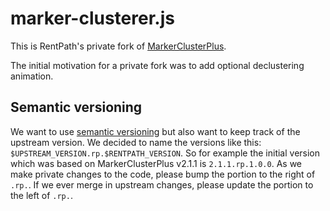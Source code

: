 # marker-clusterer.js

This is RentPath's private fork of [MarkerClusterPlus](http://google-maps-utility-library-v3.googlecode.com/svn/trunk/markerclustererplus/docs/reference.html).

The initial motivation for a private fork was to add optional declustering animation.

## Semantic versioning

We want to use [semantic versioning](http://semver.org/) but also want to keep track of the upstream version. We decided to name the versions like this: `$UPSTREAM_VERSION.rp.$RENTPATH_VERSION`.
So for example the initial version which was based on MarkerClusterPlus v2.1.1 is `2.1.1.rp.1.0.0`.
As we make private changes to the code, please bump the portion to the right of `.rp.`.
If we ever merge in upstream changes, please update the portion to the left of `.rp.`.

